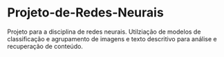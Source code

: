 # Projeto-de-Redes-Neurais
Projeto para a disciplina de redes neurais. Utilziação de modelos de classificação e agrupamento de imagens e texto descritivo para análise e recuperação de conteúdo.

